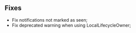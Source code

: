 ## Fixes
- Fix notifications not marked as seen;
- Fix deprecated warning when using LocalLifecycleOwner;